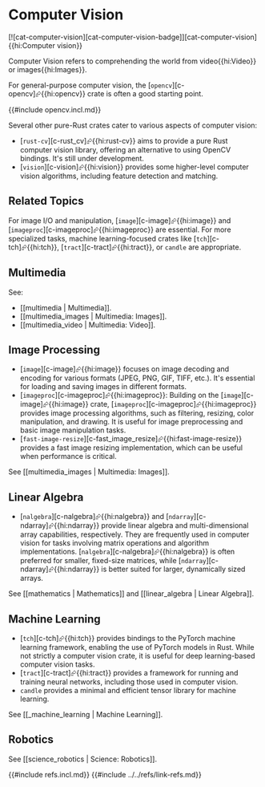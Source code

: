 # Computer Vision

[![cat-computer-vision][cat-computer-vision-badge]][cat-computer-vision]{{hi:Computer vision}}

Computer Vision refers to comprehending the world from video{{hi:Video}} or images{{hi:Images}}.

For general-purpose computer vision, the [`opencv`][c-opencv]⮳{{hi:opencv}} crate is often a good starting point.

{{#include opencv.incl.md}}

Several other pure-Rust crates cater to various aspects of computer vision:

- [`rust-cv`][c-rust_cv]⮳{{hi:rust-cv}} aims to provide a pure Rust computer vision library, offering an alternative to using OpenCV bindings. It's still under development.
- [`vision`][c-vision]⮳{{hi:vision}} provides some higher-level computer vision algorithms, including feature detection and matching.

## Related Topics

For image I/O and manipulation, [`image`][c-image]⮳{{hi:image}} and [`imageproc`][c-imageproc]⮳{{hi:imageproc}} are essential. For more specialized tasks, machine learning-focused crates like [`tch`][c-tch]⮳{{hi:tch}}, [`tract`][c-tract]⮳{{hi:tract}}, or `candle` are appropriate.

## Multimedia

See:

- [[multimedia | Multimedia]].
- [[multimedia_images | Multimedia: Images]].
- [[multimedia_video | Multimedia: Video]].

## Image Processing

- [`image`][c-image]⮳{{hi:image}} focuses on image decoding and encoding for various formats (JPEG, PNG, GIF, TIFF, etc.). It's essential for loading and saving images in different formats.
- [`imageproc`][c-imageproc]⮳{{hi:imageproc}}: Building on the [`image`][c-image]⮳{{hi:image}} crate, [`imageproc`][c-imageproc]⮳{{hi:imageproc}} provides image processing algorithms, such as filtering, resizing, color manipulation, and drawing. It is useful for image preprocessing and basic image manipulation tasks.
- [`fast-image-resize`][c-fast_image_resize]⮳{{hi:fast-image-resize}} provides a fast image resizing implementation, which can be useful when performance is critical.

See [[multimedia_images | Multimedia: Images]].

## Linear Algebra

- [`nalgebra`][c-nalgebra]⮳{{hi:nalgebra}} and [`ndarray`][c-ndarray]⮳{{hi:ndarray}} provide linear algebra and multi-dimensional array capabilities, respectively. They are frequently used in computer vision for tasks involving matrix operations and algorithm implementations. [`nalgebra`][c-nalgebra]⮳{{hi:nalgebra}} is often preferred for smaller, fixed-size matrices, while [`ndarray`][c-ndarray]⮳{{hi:ndarray}} is better suited for larger, dynamically sized arrays.

See [[mathematics | Mathematics]] and [[linear_algebra | Linear Algebra]].

## Machine Learning

- [`tch`][c-tch]⮳{{hi:tch}} provides bindings to the PyTorch machine learning framework, enabling the use of PyTorch models in Rust. While not strictly a computer vision crate, it is useful for deep learning-based computer vision tasks.
- [`tract`][c-tract]⮳{{hi:tract}} provides a framework for running and training neural networks, including those used in computer vision.
- `candle` provides a minimal and efficient tensor library for machine learning.

See [[_machine_learning |  Machine Learning]].

## Robotics

See [[science_robotics | Science: Robotics]].

{{#include refs.incl.md}}
{{#include ../../refs/link-refs.md}}

<div class="hidden">
</div>
